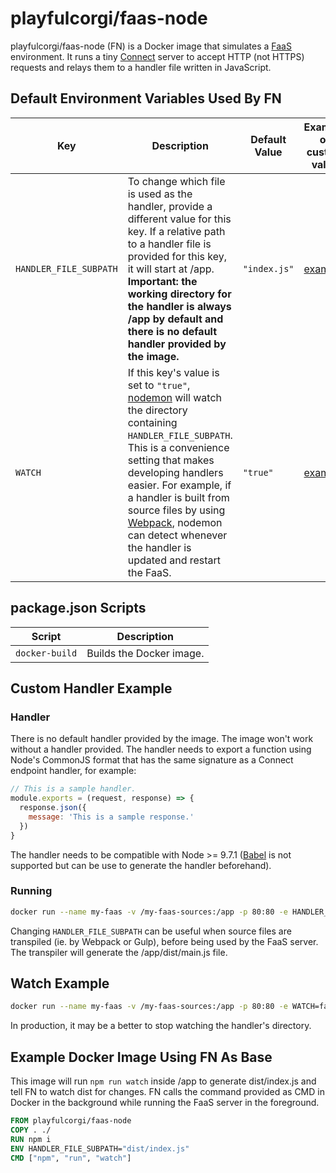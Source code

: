 # playfulcorgi/faas-node

playfulcorgi/faas-node (FN) is a Docker image that simulates a [FaaS][2] environment. It runs a tiny [Connect][1] server to accept HTTP (not HTTPS) requests and relays them to a handler file written in JavaScript.

## Default Environment Variables Used By FN

|Key|Description|Default Value|Example of custom value|
|-|-|-|-|
|`HANDLER_FILE_SUBPATH`|To change which file is used as the handler, provide a different value for this key. If a relative path to a handler file is provided for this key, it will start at /app. **Important: the working directory for the handler is always /app by default and there is no default handler provided by the image.**|`"index.js"`|[example](#handlerPathExample)|
|`WATCH`|If this key's value is set to `"true"`, [nodemon][3] will watch the directory containing `HANDLER_FILE_SUBPATH`. This is a convenience setting that makes developing handlers easier. For example, if a handler is built from source files by using [Webpack][4], nodemon can detect whenever the handler is updated and restart the FaaS.|`"true"`|[example](#watchExample)|

## package.json Scripts
|Script|Description|
|-|-|
|`docker-build`|Builds the Docker image.|

## Custom Handler Example<a name="handlerPathExample"></a>

### Handler

There is no default handler provided by the image. The image won't work without a handler provided. The handler needs to export a function using Node's CommonJS format that has the same signature as a Connect endpoint handler, for example:

```js
// This is a sample handler.
module.exports = (request, response) => {
  response.json({
    message: 'This is a sample response.'
  })
}
```

The handler needs to be compatible with Node >= 9.7.1 ([Babel][5] is not supported but can be use to generate the handler beforehand).

### Running

```bash
docker run --name my-faas -v /my-faas-sources:/app -p 80:80 -e HANDLER_FILE_SUBPATH="dist/main.js" playfulcorgi/faas-node
```

Changing `HANDLER_FILE_SUBPATH` can be useful when source files are transpiled (ie. by Webpack or Gulp), before being used by the FaaS server. The transpiler will generate the /app/dist/main.js file.

## Watch Example<a name="watchExample"></a>

```bash
docker run --name my-faas -v /my-faas-sources:/app -p 80:80 -e WATCH=false playfulcorgi/faas-node
```

In production, it may be a better to stop watching the handler's directory.

## Example Docker Image Using FN As Base

This image will run `npm run watch` inside /app to generate dist/index.js and tell FN to watch dist for changes. FN calls the command provided as CMD in Docker in the background while running the FaaS server in the foreground.

```dockerfile
FROM playfulcorgi/faas-node
COPY . ./
RUN npm i
ENV HANDLER_FILE_SUBPATH="dist/index.js"
CMD ["npm", "run", "watch"]
```

[1]: https://github.com/senchalabs/connect
[2]: https://en.wikipedia.org/wiki/Function_as_a_service
[3]: https://github.com/remy/nodemon/
[4]: https://webpack.js.org/
[5]: https://babeljs.io/

<!-- 
References:
https://github.com/awslabs/aws-serverless-express/blob/master/index.js
https://expressjs.com/en/resources/middleware/timeout.html
https://github.com/atlantanodejs/site-app/wiki/Connect-vs-Express
https://github.com/senchalabs/connect
https://www.npmjs.com/package/connect-timeout
https://www.npmjs.com/package/response-time
https://www.npmjs.com/package/cookie-parser
https://www.npmjs.com/package/body-parser
https://github.com/openfaas/faas/blob/master/sample-functions/NodeInfo/main.js
https://stackoverflow.com/questions/6912584/how-to-get-get-query-string-variables-in-express-js-on-node-js
https://stackoverflow.com/questions/6912584/how-to-get-get-query-string-variables-in-express-js-on-node-js
https://www.npmjs.com/package/qs
https://github.com/expressjs/express/issues/1291
https://nodejs.org/api/domain.html#domain_warning_don_t_ignore_errors
https://github.com/baryshev/connect-domain/blob/master/lib/connect-domain.js
https://github.com/nodejs/node/issues/10843
https://strongloop.com/strongblog/async-error-handling-expressjs-es7-promises-generators/
-->